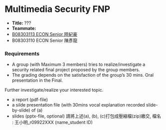 # Multimedia Security FNP

- **Title:** ???
- **Teammate:** 
 - [B08303113 ECON Senior 陸紀豪](https://chihaolu.me)
 - B08303110 ECON Senior 陳彥龍

### Requirements
- A group (with Maximum 3 members) tries to realize/investigate a security related final project proposed by the group members.
- The grading depends on the satisfaction of the group’s 30 mins. Oral presentation in the Final.

Further investigate/realize your interested topic.

- a report (pdf-file)
- a silde presentation file (with 30mins vocal explanation recorded slide-by-slide) of (a)
- slides (pptx-file, optional)
請將上述(a), (b), (c)打包成壓縮檔(zip)繳交, 檔名 : 王小明_r09922XXX (name_student ID)
